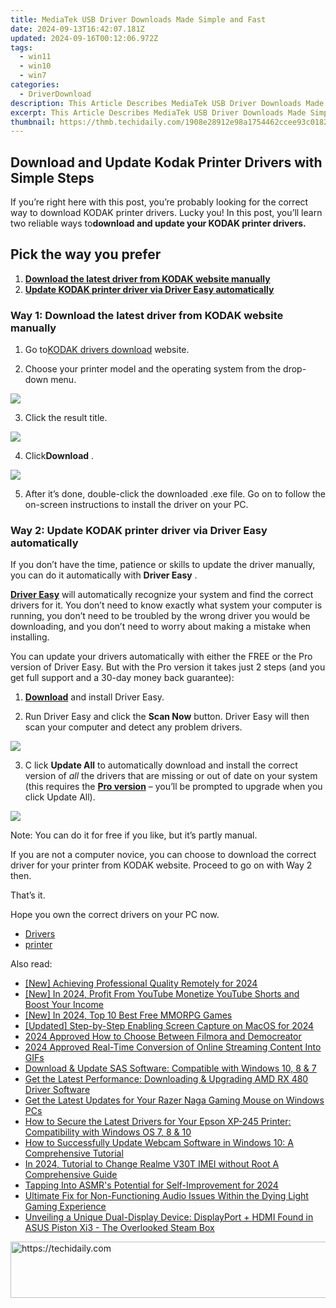 ```yaml
---
title: MediaTek USB Driver Downloads Made Simple and Fast
date: 2024-09-13T16:42:07.181Z
updated: 2024-09-16T00:12:06.972Z
tags:
  - win11
  - win10
  - win7
categories:
  - DriverDownload
description: This Article Describes MediaTek USB Driver Downloads Made Simple and Fast
excerpt: This Article Describes MediaTek USB Driver Downloads Made Simple and Fast
thumbnail: https://thmb.techidaily.com/1908e28912e98a1754462ccee93c018243200352c23bf996b9a2a527835e31b1.jpg
---
```


## Download and Update Kodak Printer Drivers with Simple Steps

If you’re right here with this post, you’re probably looking for the correct way to download KODAK printer drivers. Lucky you! In this post, you’ll learn two reliable ways to**download and update your KODAK printer drivers.**

## Pick the way you prefer

1. [**Download the latest driver from KODAK website manually**](https://tools.techidaily.com/drivereasy/download/)
2. **[Update KODAK printer driver via Driver Easy automatically](https://tools.techidaily.com/drivereasy/download/)**

### Way 1: Download the latest driver from KODAK website manually

 1) Go to[KODAK drivers download](https://support.en.kodak.com/app/answers/list/c/890/selected/true) website.  
  
 2) Choose your printer model and the operating system from the drop-down menu.

![](https://images.drivereasy.com/wp-content/uploads/2017/07/img_596453febfa88.png)

3) Click the result title.

![](https://images.drivereasy.com/wp-content/uploads/2017/07/img_5964547a6e797.png)

 4) Click**Download** .

![](https://images.drivereasy.com/wp-content/uploads/2017/07/img_59646b49d2a5f.png)

 5) After it’s done, double-click the downloaded .exe file. Go on to follow the on-screen instructions to install the driver on your PC.

### Way 2: Update KODAK printer driver via Driver Easy automatically

 If you don’t have the time, patience or skills to update the driver manually, you can do it automatically with **Driver Easy** .

**[Driver Easy](https://tools.techidaily.com/drivereasy/download/)**  will automatically recognize your system and find the correct drivers for it. You don’t need to know exactly what system your computer is running, you don’t need to be troubled by the wrong driver you would be downloading, and you don’t need to worry about making a mistake when installing.

 You can update your drivers automatically with either the FREE or the Pro version of Driver Easy. But with the Pro version it takes just 2 steps (and you get full support and a 30-day money back guarantee):

 1) **[Download](https://tools.techidaily.com/drivereasy/download/)**  and install Driver Easy.

 2) Run Driver Easy and click the **Scan Now**  button. Driver Easy will then scan your computer and detect any problem drivers.

![](https://images.drivereasy.com/wp-content/uploads/2017/07/img_59645009b2fe2.jpg)

3) C  lick **Update All** to automatically download and install the correct version of _all_  the drivers that are missing or out of date on your system (this requires the [**Pro version**](https://tools.techidaily.com/drivereasy/download/)  – you’ll be prompted to upgrade when you click Update All).

![](https://images.drivereasy.com/wp-content/uploads/2017/07/img_59644712ce2ca.jpg)

 Note: You can do it for free if you like, but it’s partly manual.

 If you are not a computer novice, you can choose to download the correct driver for your printer from KODAK website. Proceed to go on with Way 2 then.

 That’s it.

Hope you own the correct drivers on your PC now.

* [Drivers](https://tools.techidaily.com/drivereasy/download/)
* [printer](https://tools.techidaily.com/drivereasy/download/)

<ins class="adsbygoogle"
     style="display:block"
     data-ad-format="autorelaxed"
     data-ad-client="ca-pub-7571918770474297"
     data-ad-slot="1223367746"></ins>

<ins class="adsbygoogle"
     style="display:block"
     data-ad-client="ca-pub-7571918770474297"
     data-ad-slot="8358498916"
     data-ad-format="auto"
     data-full-width-responsive="true"></ins>

<span class="atpl-alsoreadstyle">Also read:</span>
<div><ul>
<li><a href="https://screen-capture.techidaily.com/new-achieving-professional-quality-remotely-for-2024/"><u>[New] Achieving Professional Quality Remotely for 2024</u></a></li>
<li><a href="https://youtube-tips.techidaily.com/n-2024-profit-from-youtube-monetize-youtube-shorts-and-boost-your-income/"><u>[New] In 2024, Profit From YouTube Monetize YouTube Shorts and Boost Your Income</u></a></li>
<li><a href="https://on-screen-recording.techidaily.com/new-in-2024-top-10-best-free-mmorpg-games/"><u>[New] In 2024, Top 10 Best Free MMORPG Games</u></a></li>
<li><a href="https://remote-screen-capture.techidaily.com/updated-step-by-step-enabling-screen-capture-on-macos-for-2024/"><u>[Updated] Step-by-Step Enabling Screen Capture on MacOS for 2024</u></a></li>
<li><a href="https://screen-recording.techidaily.com/2024-approved-how-to-choose-between-filmora-and-democreator/"><u>2024 Approved How to Choose Between Filmora and Democreator</u></a></li>
<li><a href="https://youtube-web.techidaily.com/approved-real-time-conversion-of-online-streaming-content-into-gifs/"><u>2024 Approved Real-Time Conversion of Online Streaming Content Into GIFs</u></a></li>
<li><a href="https://hardware-help.techidaily.com/download-and-update-sas-software-compatible-with-windows-10-8-and-7/"><u>Download & Update SAS Software: Compatible with Windows 10, 8 & 7</u></a></li>
<li><a href="https://hardware-help.techidaily.com/get-the-latest-performance-downloading-and-upgrading-amd-rx-480-driver-software/"><u>Get the Latest Performance: Downloading & Upgrading AMD RX 480 Driver Software</u></a></li>
<li><a href="https://hardware-help.techidaily.com/get-the-latest-updates-for-your-razer-naga-gaming-mouse-on-windows-pcs/"><u>Get the Latest Updates for Your Razer Naga Gaming Mouse on Windows PCs</u></a></li>
<li><a href="https://hardware-help.techidaily.com/how-to-secure-the-latest-drivers-for-your-epson-xp-245-printer-compatibility-with-windows-os-7-8-and-10/"><u>How to Secure the Latest Drivers for Your Epson XP-245 Printer: Compatibility with Windows OS 7, 8 & 10</u></a></li>
<li><a href="https://hardware-help.techidaily.com/how-to-successfully-update-webcam-software-in-windows-10-a-comprehensive-tutorial/"><u>How to Successfully Update Webcam Software in Windows 10: A Comprehensive Tutorial</u></a></li>
<li><a href="https://sim-unlock.techidaily.com/in-2024-tutorial-to-change-realme-v30t-imei-without-root-a-comprehensive-guide-by-drfone-android/"><u>In 2024, Tutorial to Change Realme V30T IMEI without Root A Comprehensive Guide</u></a></li>
<li><a href="https://some-skills.techidaily.com/tapping-into-asmrs-potential-for-self-improvement-for-2024/"><u>Tapping Into ASMR's Potential for Self-Improvement for 2024</u></a></li>
<li><a href="https://win-answers.techidaily.com/ultimate-fix-for-non-functioning-audio-issues-within-the-dying-light-gaming-experience/"><u>Ultimate Fix for Non-Functioning Audio Issues Within the Dying Light Gaming Experience</u></a></li>
<li><a href="https://hardware-help.techidaily.com/unveiling-a-unique-dual-display-device-displayport-plus-hdmi-found-in-asus-piston-xi3-the-overlooked-steam-box/"><u>Unveiling a Unique Dual-Display Device: DisplayPort + HDMI Found in ASUS Piston Xi3 - The Overlooked Steam Box</u></a></li>
</ul></div>

<!-- affiliate ads begin -->
<a href="https://ephamedtechinc.pxf.io/c/5597632/2137205/26400" target="_top" id="2137205">
  <img src="//a.impactradius-go.com/display-ad/26400-2137205" border="0" alt="https://techidaily.com" width="728" height="90"/>
</a>
<img height="0" width="0" src="https://ephamedtechinc.pxf.io/i/5597632/2137205/26400" style="position:absolute;visibility:hidden;" border="0" />
<!-- affiliate ads end -->

